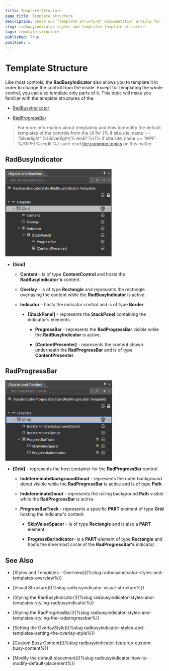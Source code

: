 ```yaml
---
title: Template Structure
page_title: Template Structure
description: Check our "Template Structure" documentation article for the RadBusyIndicator WPF control.
slug: radbusyindicator-styles-and-templates-template-structure
tags: template,structure
published: True
position: 1
---
```


# Template Structure

Like most controls, the __RadBusyIndicator__ also allows you to template it in order to change the control from the inside. Except for templating the whole control, you can also template only parts of it. This topic will make you familiar with the template structures of the:      

* [RadBusyIndicator](#radbusyindicator)

* [RadProgressBar](#radprogressbar)

>For more information about templating and how to modify the default templates of the controls from the UI for {% if site.site_name == 'Silverlight' %}Silverlight{% endif %}{% if site.site_name == 'WPF' %}WPF{% endif %} suite read [the common topics](http://www.telerik.com/help/silverlight/common-styling-appearance-edit-control-templates-blend.html) on this matter.
        

## RadBusyIndicator

![](images/radbusyindicator_styles_and_templates_template_structure_010.png)

* __[Grid]__

	* __Content__ - is of type __ContentControl__ and hosts the __RadBusyIndicator's__ content.

	* __Overlay__ - is of type __Rectangle__ and represents the rectangle overlaying the content while the __RadBusyIndicator__ is active.

	* __Indicator__ - hosts the indicator control and is of type __Border__.

		* __[StackPanel]__ - represents the __StackPanel__ containing the indicator's elements:

			* __ProgressBar__ - represents the __RadProgressBar__ visible while the __RadBusyIndicator__ is active.

			* __[ContentPresenter]__ - represents the content  shown underneath the __RadProgressBar__ and is of type __ContentPresenter__.

## RadProgressBar

![](images/radbusyindicator_styles_and_templates_template_structure_020.png)

* __[Grid]__ - represents the host container for the __RadProgressBar__ control.

	* __IndeterminateBackgroundDonut__ - represents the outer background donut visible while the __RadProgressBar__ is active and is of type __Path__.

	* __IndeterminateDonut__ - represents the rolling background __Path__ visible while the __RadProgressBar__ is active.

	* __ProgressBarTrack__ - represents a specific __PART__ element of type __Grid__ hosting the indicator's content.

		* __SkipValueSpacer__ - is of type __Rectangle__ and is also a __PART__ element.

		* __ProgressBarIndicator__- is a __PART__ element of type __Rectangle__ and hosts the innermost circle of the __RadProgressBar's__ indicator.
		
## See Also

 * [Styles and Templates - Overview]({%slug radbusyindicator-styles-and-templates-overview%})

 * [Visual Structure]({%slug radbusyindicator-visual-structure%})

 * [Styling the RadBusyIndicator]({%slug radbusyindicator-styles-and-templates-styling-radbusyindicator%})

 * [Styling the RadProgressBar]({%slug radbusyindicator-styles-and-templates-styling-the-radprogressbar%})

 * [Setting the OverlayStyle]({%slug radbusyindicator-styles-and-templates-setting-the-overlay-style%})

 * [Custom Busy Content]({%slug radbusyindicator-features-custom-busy-content%})

 * [Modify the default placement]({%slug radbusyindicator-how-to-modify-default-placement%})
